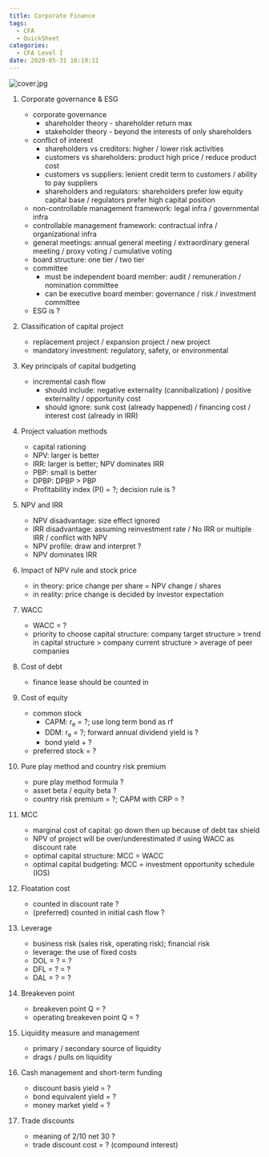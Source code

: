 ```yaml
---
title: Corporate Finance
tags:
  - CFA
  - QuickSheet
categories:
  - CFA Level I
date: 2020-05-31 16:19:11
---
```



![cover.jpg](https://zcoaolas.imfast.io/blog_data/cfa/cover.jpg)
<!-- more -->

1. Corporate governance & ESG
    - corporate governance
      - shareholder theory - shareholder return max
      - stakeholder theory - beyond the interests of only shareholders
    - conflict of interest
      - shareholders vs creditors: higher / lower risk activities
      - customers vs shareholders: product high price / reduce product cost
      - customers vs suppliers: lenient credit term to customers / ability to pay suppliers
      - shareholders and regulators: shareholders prefer low equity capital base / regulators prefer high capital position
    - non-controllable management framework: legal infra / governmental infra
    - controllable management framework: contractual infra / organizational infra
    - general meetings: annual general meeting / extraordinary general meeting / proxy voting / cumulative voting
    - board structure: one tier / two tier
    - committee
      - must be independent board member: audit / remuneration / nomination committee
      - can be executive board member: governance / risk / investment committee
    - ESG is ?

2. Classification of capital project
    - replacement project / expansion project / new project
    - mandatory investment: regulatory, safety, or environmental 

3. Key principals of capital budgeting
    - incremental cash flow
      - should include: negative externality (cannibalization) / positive externality / opportunity cost
      - should ignore: sunk cost (already happened) / financing cost / interest cost (already in IRR)

4. Project valuation methods
    - capital rationing
    - NPV: larger is better
    - IRR: larger is better; NPV dominates IRR
    - PBP: small is better
    - DPBP: DPBP > PBP
    - Profitability index (PI) = ?; decision rule is ?

5. NPV and IRR
    - NPV disadvantage: size effect ignored
    - IRR disadvantage: assuming reinvestment rate / No IRR or multiple IRR / conflict with NPV
    - NPV profile: draw and interpret ?
    - NPV dominates IRR

6. Impact of NPV rule and stock price
    - in theory: price change per share = NPV change / shares
    - in reality: price change is decided by investor expectation

7. WACC
    - WACC = ?
    - priority to choose capital structure: company target structure > trend in capital structure > company current structure > average of peer companies

8. Cost of debt
    - finance lease should be counted in

9. Cost of equity
    - common stock
      - CAPM: r<sub>e</sub> = ?; use long term bond as rf
      - DDM: r<sub>e</sub> = ?; forward annual dividend yield is ?
      - bond yield + ?
    - preferred stock = ?

10. Pure play method and country risk premium
    - pure play method formula ?
    - asset beta / equity beta ?
    - country risk premium = ?; CAPM with CRP = ?

11. MCC
    - marginal cost of capital: go down then up because of debt tax shield
    - NPV of project will be over/underestimated if using WACC as discount rate
    - optimal capital structure: MCC = WACC
    - optimal capital budgeting: MCC = investment opportunity schedule (IOS)

12. Floatation cost
    - counted in discount rate ?
    - (preferred) counted in initial cash flow ?

13. Leverage
    - business risk (sales risk, operating risk); financial risk
    - leverage: the use of fixed costs
    - DOL = ? = ?
    - DFL = ? = ?
    - DAL = ? = ?

14. Breakeven point
    - breakeven point Q = ?
    - operating breakeven point Q = ?

15. Liquidity measure and management
    - primary / secondary source of liquidity
    - drags / pulls on liquidity

16. Cash management and short-term funding
    - discount basis yield = ?
    - bond equivalent yield = ?
    - money market yield = ?

17. Trade discounts
    - meaning of 2/10 net 30 ?
    - trade discount cost = ? (compound interest)
